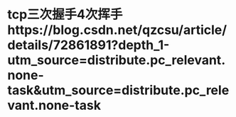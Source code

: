# tcp三次握手4次挥手https://blog.csdn.net/qzcsu/article/details/72861891?depth_1-utm_source=distribute.pc_relevant.none-task&utm_source=distribute.pc_relevant.none-task
